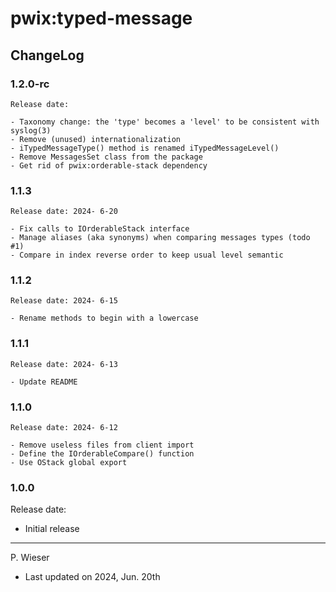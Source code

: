# pwix:typed-message

## ChangeLog

### 1.2.0-rc

    Release date:

    - Taxonomy change: the 'type' becomes a 'level' to be consistent with syslog(3)
    - Remove (unused) internationalization
    - iTypedMessageType() method is renamed iTypedMessageLevel()
    - Remove MessagesSet class from the package
    - Get rid of pwix:orderable-stack dependency

### 1.1.3

    Release date: 2024- 6-20

    - Fix calls to IOrderableStack interface
    - Manage aliases (aka synonyms) when comparing messages types (todo #1)
    - Compare in index reverse order to keep usual level semantic

### 1.1.2

    Release date: 2024- 6-15

    - Rename methods to begin with a lowercase

### 1.1.1

    Release date: 2024- 6-13

    - Update README

### 1.1.0

    Release date: 2024- 6-12

    - Remove useless files from client import
    - Define the IOrderableCompare() function
    - Use OStack global export

### 1.0.0

Release date:

- Initial release

---
P. Wieser
- Last updated on 2024, Jun. 20th
